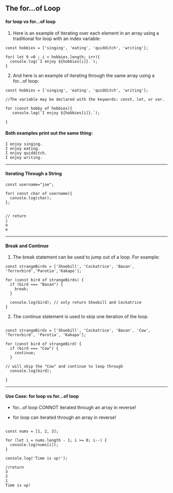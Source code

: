 ## The for...of Loop


#### for loop vs for…of loop

1. Here is an example of iterating over each element in an array using a traditional for loop with an index variable:
   
```
const hobbies = ['singing', 'eating', 'quidditch', 'writing'];

for( let 9 =0 ; i < hobbies.length; i++){
  console.log(`I enjoy ${hobbies[i]}.`);
}
```

2. And here is an example of iterating through the same array using a for...of loop:

```
const hobbies = ['singing', 'eating', 'quidditch', 'writing'];

//The variable may be declared with the keywords: const, let, or var.

for (const hobby of hobbies){
   console.log(`I enjoy ${hobbies[i]}.`);

}

```

#### Both examples print out the same thing:

```
I enjoy singing.
I enjoy eating.
I enjoy quidditch.
I enjoy writing.
```

***
#### Iterating Through a String

```
const username="joe";

for( const char of username){
  console.log(char);
};


// return
j
o
e

```
***

#### Break and Continue
1. The break statement can be used to jump out of a loop. For example:

```
const strangeBirds = ['Shoebill', 'Cockatrice', 'Basan', 'Terrorbird','Parotia','Kakapo'];

for (const bird of strangeBirds) {
  if (bird === "Basan") {
    break;
  }
   
  console.log(bird); // only return Shoebill and Cockatrice
}

```


2. The continue statement is used to skip one iteration of the loop.
   
```

const strangeBirds = ['Shoebill', 'Cockatrice', 'Basan', 'Cow', 'Terrorbird', 'Parotia', 'Kakapo'];

for (const bird of strangeBird) {
  if (bird === "Cow") {
    continue;
  }

// will skip the "Cow" and continue to loop through
  console.log(bird); 
  
}

```
***
#### Use Case: for loop vs for…of loop

-   for…of loop CONNOT iterated through an array in reverse! 
  
-   for loop can iterated through an array in reverse! 

```

const nums = [1, 2, 3];
 
for (let i = nums.length - 1; i >= 0; i--) {
  console.log(nums[i]);
}
 
console.log('Time is up!');

//return
3
2
1
Time is up! 

```
